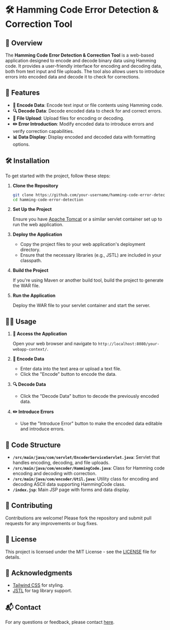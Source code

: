# 🛠️ Hamming Code Error Detection & Correction Tool

## 🌟 Overview

The **Hamming Code Error Detection & Correction Tool** is a web-based application designed to encode and decode binary data using Hamming code. It provides a user-friendly interface for encoding and decoding data, both from text input and file uploads. The tool also allows users to introduce errors into encoded data and decode it to check for corrections.

## 🚀 Features

- **📝 Encode Data**: Encode text input or file contents using Hamming code.
- **🔍 Decode Data**: Decode encoded data to check for and correct errors.
- **📂 File Upload**: Upload files for encoding or decoding.
- **✏️ Error Introduction**: Modify encoded data to introduce errors and verify correction capabilities.
- **📊 Data Display**: Display encoded and decoded data with formatting options.

## 🛠️ Installation

To get started with the project, follow these steps:

1. **Clone the Repository**

    ```bash
    git clone https://github.com/your-username/hamming-code-error-detection.git
    cd hamming-code-error-detection
    ```

2. **Set Up the Project**

    Ensure you have [Apache Tomcat](https://tomcat.apache.org/) or a similar servlet container set up to run the web application.

3. **Deploy the Application**

    - Copy the project files to your web application's deployment directory.
    - Ensure that the necessary libraries (e.g., JSTL) are included in your classpath.

4. **Build the Project**

    If you're using Maven or another build tool, build the project to generate the WAR file.

5. **Run the Application**

    Deploy the WAR file to your servlet container and start the server.

## 🧑‍💻 Usage

1. **🔗 Access the Application**

    Open your web browser and navigate to `http://localhost:8080/your-webapp-context/`.

2. **📝 Encode Data**

    - Enter data into the text area or upload a text file.
    - Click the "Encode" button to encode the data.

3. **🔍 Decode Data**

    - Click the "Decode Data" button to decode the previously encoded data.

4. **✏️ Introduce Errors**

    - Use the "Introduce Error" button to make the encoded data editable and introduce errors.

## 📂 Code Structure

- **`/src/main/java/com/servlet/EncoderServiceServlet.java`**: Servlet that handles encoding, decoding, and file uploads.
- **`/src/main/java/com/encoder/HammingCode.java`**: Class for Hamming code encoding and decoding with correction.
- **`/src/main/java/com/encoder/Util.java`**: Utility class for encoding and decoding ASCII data supporting HammingCode class.
- **`/index.jsp`**: Main JSP page with forms and data display. 

## 🤝 Contributing

Contributions are welcome! Please fork the repository and submit pull requests for any improvements or bug fixes.

## 📜 License

This project is licensed under the MIT License - see the [LICENSE](LICENSE) file for details.

## 🙏 Acknowledgments

- [Tailwind CSS](https://tailwindcss.com/) for styling.
- [JSTL](https://jakarta.ee/specifications/jsp/2.1/jsp-2.1-spec.html) for tag library support.

## 📬 Contact

For any questions or feedback, please contact [here](https://vinayhajare.engineer).

